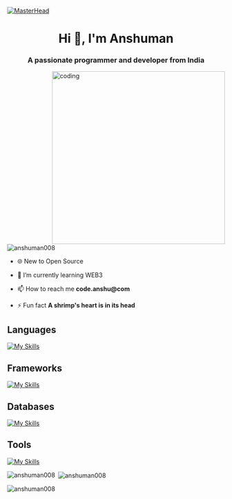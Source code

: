 [![MasterHead](https://user-images.githubusercontent.com/74038190/225813708-98b745f2-7d22-48cf-9150-083f1b00d6c9.gif)](https://rishavchanda.io)
<h1 align="center">Hi 👋, I'm Anshuman</h1>
<h3 align="center">A passionate programmer and developer from India</h3>
<img align="right" alt="coding" width="400" src="https://user-images.githubusercontent.com/74038190/225813708-98b745f2-7d22-48cf-9150-083f1b00d6c9.gif">

<p align="left"> <img src="https://komarev.com/ghpvc/?username=anshuman008&label=Profile%20views&color=0e75b6&style=flat" alt="anshuman008" /> </p>

- 🌐 New to Open Source

- 🌱 I’m currently learning WEB3

- 📫 How to reach me **code.anshu@com**

- ⚡ Fun fact **A shrimp's heart is in its head**

<h2>Languages</h2>

[![My Skills](https://skillicons.dev/icons?i=ts,js,go,bash,python)](https://skillicons.dev)

<h2>Frameworks</h2>
  
[![My Skills](https://skillicons.dev/icons?i=nestjs,express,fastapi,angular,react,nextjs,tailwindcss)](https://skillicons.dev)

<h2>Databases</h2>
  
[![My Skills](https://skillicons.dev/icons?i=postgres,redis,mongo)](https://skillicons.dev)

<h2>Tools</h2>
 
[![My Skills](https://skillicons.dev/icons?i=neovim,vim,git,docker,k8s,kafka,linux,githubactions)](https://skillicons.dev)

<p><img align="left" src="https://github-readme-stats.vercel.app/api/top-langs?username=anshuman008&show_icons=true&locale=en&layout=compact" alt="anshuman008" /></p>

<p>&nbsp;<img align="center" src="https://github-readme-stats.vercel.app/api?username=anshuman008&show_icons=true&locale=en" alt="anshuman008" /></p>

<p><img align="center" src="https://github-readme-streak-stats.herokuapp.com/?user=anshuman008&" alt="anshuman008" /></p>
